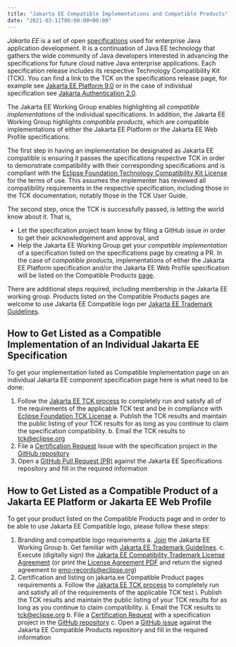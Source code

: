 ```yaml
---
title: "Jakarta EE Compatible Implementations and Compatible Products"
date: "2021-03-11T00:00:00+00:00"
---
```



*Jakarta EE* is a set of open [specifications](https://jakarta.ee/specifications/ "Jakarta EE Specifications") used for enterprise Java application development. It is a continuation of Java EE technology that gathers the wide community of Java developers interested in advancing the specifications for future cloud native Java enterprise applications. Each specification release includes its respective Technology Compatibility Kit (TCK). You can find a link to the TCK on the specifications release page, for example see [Jakarta EE Platform 9.0](https://jakarta.ee/specifications/platform/9/) or in the case of individual specification see [Jakarta Authentication 2.0](https://jakarta.ee/specifications/authentication/2.0/).

The Jakarta EE Working Group enables highlighting all *compatible implementations* of the individual specifications. In addition, the Jakarta EE Working Group highlights *compatible products*, which are compatible implementations of either the Jakarta EE Platform or the Jakarta EE Web Profile specifications. 

The first step in having an implementation be designated as Jakarta EE compatible is ensuring it passes the specifications respective TCK in order to demonstrate compatibility with their corresponding specifications and is compliant with the [Eclipse Foundation Technology Compatibility Kit License](https://www.eclipse.org/legal/tck.php) for the terms of use. This assumes the implementer has reviewed all compatibility requirements in the respective specification, including those in the TCK documentation, notably those in the TCK User Guide.

The second step, once the TCK is successfully passed, is letting the world know about it. That is,  
-   Let the specification project team know by filing a GitHub issue in order to get their acknowledgement and approval, and 
-   Help the Jakarta EE Working Group get your *compatible implementation* of a specification listed on the specifications page by creating a PR. In the case of *compatible products*, implementations of either the Jakarta EE Platform specification and/or the Jakarta EE Web Profile specification will be listed on the Compatible Products [page](https://jakarta.ee/compatibility/). 

There are additional steps required, including membership in the Jakarta EE working group. Products listed on the Compatible Products pages are welcome to use Jakarta EE Compatible logo per [Jakarta EE Trademark Guidelines](https://jakarta.ee/legal/trademark_guidelines/).


## How to Get Listed as a Compatible Implementation of an Individual Jakarta EE Specification
 
To get your implementation listed as Compatible Implementation page on an individual Jakarta EE component specification page here is what need to be done:
1.   Follow the [Jakarta EE TCK process](https://jakarta.ee/committees/specification/tckprocess/) to completely run and satisfy all of the requirements of the applicable TCK test and be in compliance with [Eclipse Foundation TCK License](https://www.eclipse.org/legal/tck.php)
	a.	Publish the TCK results and maintain the public listing of your TCK results for as long as you continue to claim the specification compatibility.
	b.	Email the TCK results to [tck@eclipse.org](mailto:tck@eclipse.org)
2.	File a [Certification Request](https://raw.githubusercontent.com/jakartaee/specification-committee/master/compatibility-certification-request.md) Issue with the specification project in the [GitHub repository](https://github.com/eclipse-ee4j/)
3.	Open a [GitHub Pull Request (PR)](https://github.com/jakartaee/specifications/pulls) against the Jakarta EE Specifications repository and fill in the required information


## How to Get Listed as a Compatible Product of a Jakarta EE Platform or Jakarta EE Web Profile 

To get your product listed on the Compatible Products page and in order to be able to use Jakarta EE Compatible logo, please follow these steps:
1.	Branding and compatible logo requirements
	a.	[Join](https://jakarta.ee/membership/) the Jakarta EE Working Group
	b.	Get familiar with [Jakarta EE Trademark Guidelines](https://jakarta.ee/legal/trademark_guidelines/).
	c.	Execute (digitally sign) the [Jakarta EE Compatibility Trademark License Agreement](https://app.hellosign.com/s/DQ9uVw4b) (or print the [License Agreement PDF](https://jakarta.ee/legal/trademark_guidelines/jakarta-ee-trademark-license.pdf) and return the signed agreement to [emo-records@eclipse.org](mailto:emo-records@eclipse.org))
2.	Certification and listing on jakarta.ee Compatible Product pages requirements 
	a.	Follow the [Jakarta EE TCK process](https://jakarta.ee/committees/specification/tckprocess/) to completely run and satisfy all of the requirements of the applicable TCK test
		i.	Publish the TCK results and maintain the public listing of your TCK results for as long as you continue to claim compatibility.
		ii.	Email the TCK results to [tck@eclipse.org](mailto:tck@eclipse.org)
	b.	File a [Certification Request](https://raw.githubusercontent.com/jakartaee/specification-committee/master/compatibility-certification-request.md) with a specification project in the [GitHub repository](https://github.com/eclipse-ee4j/)
	c.	Open a [GitHub issue](https://github.com/jakartaee/jakarta.ee/issues/new?template=compatibility.md) against the Jakarta EE Compatible Products repository and fill in the required information
